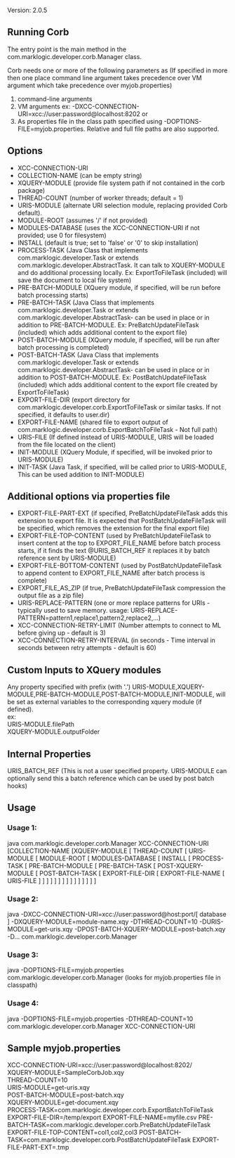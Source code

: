 Version: 2.0.5

## Running Corb

The entry point is the main method in the com.marklogic.developer.corb.Manager class. 

Corb needs one or more of the following parameters as (If specified in more then one place command line argument takes precedence over VM argument which take precedence over myjob.properties)

1. command-line arguments 
2. VM arguments ex: -DXCC-CONNECTION-URI=xcc://user:password@localhost:8202 or 
3. As properties file in the class path specified using -DOPTIONS-FILE=myjob.properties. Relative and full file paths are also supported. 

## Options  

* XCC-CONNECTION-URI
* COLLECTION-NAME (can be empty string)
* XQUERY-MODULE (provide file system path if not contained in the corb package)
* THREAD-COUNT (number of worker threads; default = 1)
* URIS-MODULE (alternate URI selection module, replacing provided Corb default).
* MODULE-ROOT (assumes '/' if not provided)
* MODULES-DATABASE (uses the XCC-CONNECTION-URI if not provided; use 0 for filesystem)
* INSTALL (default is true; set to 'false' or '0' to skip installation)
* PROCESS-TASK (Java Class that implements com.marklogic.developer.Task or extends com.marklogic.developer.AbstractTask. It can talk to XQUERY-MODULE and do additional processing locally. Ex: ExportToFileTask (included) will save the document to local file system)
* PRE-BATCH-MODULE (XQuery module, if specified, will be run before batch processing starts)
* PRE-BATCH-TASK (Java Class that implements com.marklogic.developer.Task or extends com.marklogic.developer.AbstractTask- can be used in place or in addition to PRE-BATCH-MODULE. Ex: PreBatchUpdateFileTask (included) which adds additional content to the export file)
* POST-BATCH-MODULE (XQuery module, if specified, will be run after batch processing is completed)
* POST-BATCH-TASK (Java Class that implements com.marklogic.developer.Task or extends com.marklogic.developer.AbstractTask- can be used in place or in addition to POST-BATCH-MODULE. Ex: PostBatchUpdateFileTask (included) which adds additional content to the export file created by ExportToFileTask)
* EXPORT-FILE-DIR (export directory for com.marklogic.developer.corb.ExportToFileTask or similar tasks. If not specified, it defaults to user.dir)
* EXPORT-FILE-NAME (shared file to export output of com.marklogic.developer.corb.ExportBatchToFileTask - Not full path)
* URIS-FILE (If defined instead of URIS-MODULE, URIS will be loaded from the file located on the client)
* INIT-MODULE (XQuery Module, if specified, will be invoked prior to URIS-MODULE)
* INIT-TASK (Java Task, if specified, will be called prior to URIS-MODULE, This can be used addition to INIT-MODULE)

## Additional options via properties file

* EXPORT-FILE-PART-EXT (if specified, PreBatchUpdateFileTask adds this extension to export file. It is expected that PostBatchUpdateFileTask will be specified, which removes the extension for the final export file)
* EXPORT-FILE-TOP-CONTENT (used by PreBatchUpdateFileTask to insert content at the top to EXPORT_FILE_NAME before batch process starts, if it finds the text @URIS_BATCH_REF it replaces it by batch reference sent by URIS-MODULE)
* EXPORT-FILE-BOTTOM-CONTENT (used by PostBatchUpdateFileTask to append content to EXPORT_FILE_NAME after batch process is complete)
* EXPORT_FILE_AS_ZIP (if true, PreBatchUpdateFileTask compression the output file as a zip file)
* URIS-REPLACE-PATTERN (one or more replace patterns for URIs - typically used to save memory. usage: URIS-REPLACE-PATTERN=pattern1,replace1,pattern2,replace2,...)
* XCC-CONNECTION-RETRY-LIMIT (Number attempts to connect to ML before giving up - default is 3)
* XCC-CONNECTION-RETRY-INTERVAL (in seconds - Time interval in seconds between retry attempts - default is 60)

## Custom Inputs to XQuery modules

Any property specified with prefix (with '.') URIS-MODULE,XQUERY-MODULE,PRE-BATCH-MODULE,POST-BATCH-MODULE,INIT-MODULE, will be set as external variables to the corresponding xquery module (if defined).  
ex:  
URIS-MODULE.filePath  
XQUERY-MODULE.outputFolder   

## Internal Properties

URIS_BATCH_REF (This is not a user specified property. URIS-MODULE can optionally send this a batch reference which can be used by post batch hooks)

## Usage

### Usage 1:
java com.marklogic.developer.corb.Manager XCC-CONNECTION-URI [COLLECTION-NAME [XQUERY-MODULE [ THREAD-COUNT [ URIS-MODULE [ MODULE-ROOT [ MODULES-DATABASE [ INSTALL [ PROCESS-TASK [ PRE-BATCH-MODULE  [ PRE-BATCH-TASK [ POST-XQUERY-MODULE  [ POST-BATCH-TASK [ EXPORT-FILE-DIR [ EXPORT-FILE-NAME [ URIS-FILE ] ] ] ] ] ] ] ] ] ] ] ] ] ] ]

### Usage 2:
java -DXCC-CONNECTION-URI=xcc://user:password@host:port/[ database ] -DXQUERY-MODULE=module-name.xqy -DTHREAD-COUNT=10 -DURIS-MODULE=get-uris.xqy -DPOST-BATCH-XQUERY-MODULE=post-batch.xqy -D... com.marklogic.developer.corb.Manager

### Usage 3:
java -DOPTIONS-FILE=myjob.properties com.marklogic.developer.corb.Manager (looks for myjob.properties file in classpath)

### Usage 4:
java -DOPTIONS-FILE=myjob.properties -DTHREAD-COUNT=10 com.marklogic.developer.corb.Manager XCC-CONNECTION-URI

##  Sample myjob.properties

XCC-CONNECTION-URI=xcc://user:password@localhost:8202/  
XQUERY-MODULE=SampleCorbJob.xqy  
THREAD-COUNT=10  
URIS-MODULE=get-uris.xqy  
POST-BATCH-MODULE=post-batch.xqy  
XQUERY-MODULE=get-document.xqy  
PROCESS-TASK=com.marklogic.developer.corb.ExportBatchToFileTask  
EXPORT-FILE-DIR=/temp/export 
EXPORT-FILE-NAME=myfile.csv 
PRE-BATCH-TASK=com.marklogic.developer.corb.PreBatchUpdateFileTask 
EXPORT-FILE-TOP-CONTENT=col1,col2,col3 
POST-BATCH-TASK=com.marklogic.developer.corb.PostBatchUpdateFileTask 
EXPORT-FILE-PART-EXT=.tmp 
  
